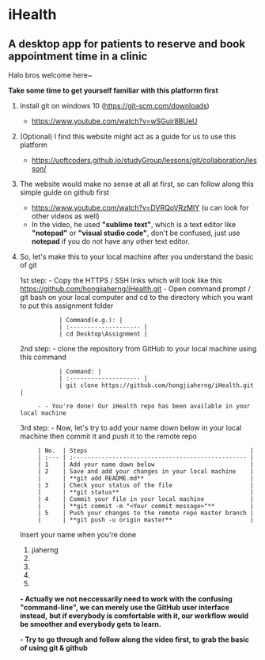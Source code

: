 # iHealth
## A desktop app for patients to reserve and book appointment time in a clinic


Halo bros welcome here~

**Take some time to get yourself familiar with this platforrm first**
1. Install git on windows 10 (https://git-scm.com/downloads)
      - https://www.youtube.com/watch?v=wSGuir8BUeU
      
2. (Optional) I find this website might act as a guide for us to use this platform 
      - https://uoftcoders.github.io/studyGroup/lessons/git/collaboration/lesson/
      
3. The website would make no sense at all at first, so can follow along this simple guide on github first
      - https://www.youtube.com/watch?v=DVRQoVRzMIY (u can look for other videos as well)
      - In the video, he used **"sublime text"**, which is a text editor like **"notepad"** or **"visual studio code"**, don't be confused, just use **notepad** if you do not have any other text editor. 
      
4. So, let's make this to your local machine after you understand the basic of git

      1st step:
            - Copy the HTTPS / SSH links which will look like this https://github.com/hongjiaherng/iHealth.git
            - Open command prompt / git bash on your local computer and cd to the directory which you want to put this assignment folder

                  | Command(e.g.): |
                  | :-------------------- |
                  | cd Desktop\Assignment |

      2nd step:
            - clone the repository from GitHub to your local machine using this command

                  | Command: |
                  | :-------------------- |
                  | git clone https://github.com/hongjiaherng/iHealth.git |

            - - You're done! Our iHealth repo has been available in your local machine

      3rd step:
            - Now, let's try to add your name down below in your local machine then commit it and push it to the remote repo
            
            | No.  | Steps                                              |
            | :--- | :------------------------------------------------- |
            | 1    | Add your name down below                           |
            | 2    | Save and add your changes in your local machine    |
            |      | **git add README.md**                              |
            | 3    | Check your status of the file                      |
            |      | **git status**                                     |
            | 4    | Commit your file in your local machine             |
            |      | **git commit -m "<Your commit message>"**          |
            | 5    | Push your changes to the remote repo master branch |
            |      | **git push -u origin master**                      |
            
                        

      Insert your name when you're done
      1. jiaherng
      2.
      3.
      4.
      5.


      **- Actually we not neccessarily need to work with the confusing "command-line", we can merely use the GitHub user interface instead,**
      **but if everybody is comfortable with it, our workflow would be smoother and everybody gets to learn.**
      
      **- Try to go through and follow along the video first, to grab the basic of using git & github**
      

